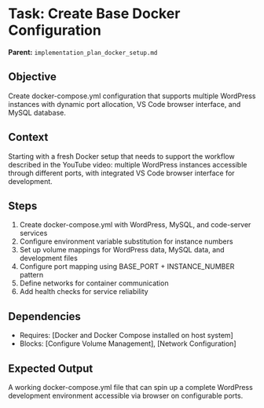 # Task: Create Base Docker Configuration
   **Parent:** `implementation_plan_docker_setup.md`

## Objective
Create docker-compose.yml configuration that supports multiple WordPress instances with dynamic port allocation, VS Code browser interface, and MySQL database.

## Context
Starting with a fresh Docker setup that needs to support the workflow described in the YouTube video: multiple WordPress instances accessible through different ports, with integrated VS Code browser interface for development.

## Steps
1. Create docker-compose.yml with WordPress, MySQL, and code-server services
2. Configure environment variable substitution for instance numbers
3. Set up volume mappings for WordPress data, MySQL data, and development files
4. Configure port mapping using BASE_PORT + INSTANCE_NUMBER pattern
5. Define networks for container communication
6. Add health checks for service reliability

## Dependencies
- Requires: [Docker and Docker Compose installed on host system]
- Blocks: [Configure Volume Management], [Network Configuration]

## Expected Output
A working docker-compose.yml file that can spin up a complete WordPress development environment accessible via browser on configurable ports.
